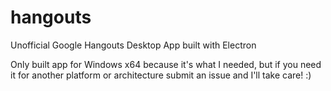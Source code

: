 # hangouts
Unofficial Google Hangouts Desktop App built with Electron

Only built app for Windows x64 because it's what I needed, but if you need it for another platform or architecture submit an issue and I'll take care! :)
